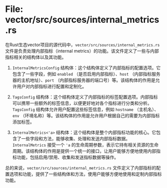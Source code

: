 # File: vector/src/sources/internal_metrics.rs

在Rust生态vector项目的源代码中，`vector/src/sources/internal_metrics.rs` 文件是负责处理内部指标（internal metrics）的功能。该文件定义了一些与内部指标相关的结构体以及其功能。

1. `InternalMetricsConfig` 结构体：这个结构体定义了内部指标的配置选项。它包含了一些字段，例如 `enabled` （是否启用内部指标）、`host` （内部指标服务器的主机地址）、`port` （内部指标服务器的端口号）等。该结构体的作用是允许用户对内部指标进行配置和定制化。

2. `TagsConfig` 结构体：这个结构体定义了内部指标的标签配置选项。内部指标可以携带一些额外的标签信息，以便更好地对各个指标进行分类和分析。`TagsConfig` 结构体允许用户配置这些标签信息，例如 `hostname` （主机名）、`env` （环境名称）等。该结构体的作用是允许用户根据自己的需要为内部指标添加标签。

3. `InternalMetrics<'a>` 结构体：这个结构体是整个内部指标功能的核心。它包含了一些字段和方法，能够收集、处理和发送内部指标数据。`InternalMetrics` 接受一个 `'a` 的生命周期参数，表示它持有相关资源的生命周期。该结构体的作用是提供一个统一的接口，让用户能够方便地使用内部指标功能，包括启用/禁用、收集和发送指标数据等操作。

总的来说，`vector/src/sources/internal_metrics.rs` 文件定义了内部指标的配置选项和功能，提供了一些结构体和方法，使用户能够方便地使用和定制内部指标功能。

